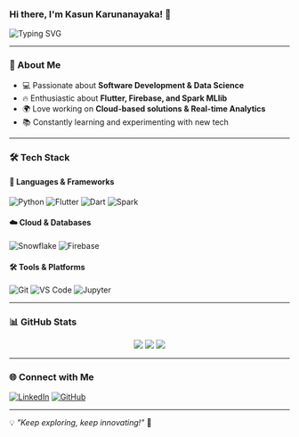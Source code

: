### Hi there, I'm Kasun Karunanayaka! 👋

![Typing SVG](https://readme-typing-svg.herokuapp.com?color=%2336BCF7&size=24&center=true&vCenter=true&width=600&lines=Software+Engineer;Flutter+Developer)

---

### 🚀 About Me
- 💻 Passionate about **Software Development & Data Science**
- 🔥 Enthusiastic about **Flutter, Firebase, and Spark MLlib**
- 🌍 Love working on **Cloud-based solutions & Real-time Analytics**
- 📚 Constantly learning and experimenting with new tech

---

### 🛠️ Tech Stack

#### 🚀 Languages & Frameworks
![Python](https://img.shields.io/badge/Python-3776AB?style=for-the-badge&logo=python&logoColor=white)
![Flutter](https://img.shields.io/badge/Flutter-02569B?style=for-the-badge&logo=flutter&logoColor=white)
![Dart](https://img.shields.io/badge/Dart-0175C2?style=for-the-badge&logo=dart&logoColor=white)
![Spark](https://img.shields.io/badge/Apache%20Spark-E25A1C?style=for-the-badge&logo=apachespark&logoColor=white)

#### ☁️ Cloud & Databases
![Snowflake](https://img.shields.io/badge/Snowflake-29B5E8?style=for-the-badge&logo=snowflake&logoColor=white)
![Firebase](https://img.shields.io/badge/Firebase-FFCA28?style=for-the-badge&logo=firebase&logoColor=black)

#### 🛠 Tools & Platforms
![Git](https://img.shields.io/badge/Git-F05032?style=for-the-badge&logo=git&logoColor=white)
![VS Code](https://img.shields.io/badge/VS%20Code-007ACC?style=for-the-badge&logo=visualstudiocode&logoColor=white)
![Jupyter](https://img.shields.io/badge/Jupyter-F37626?style=for-the-badge&logo=jupyter&logoColor=white)

---

### 📊 GitHub Stats
<div align="center">
  <img src="https://github-readme-streak-stats.herokuapp.com/?user=kasungeesara&theme=radical"/>
  <img src="https://github-readme-stats.vercel.app/api?username=kasungeesara&show_icons=true&theme=radical"/>
  <img src="https://github-readme-stats.vercel.app/api/top-langs/?username=kasungeesara&layout=compact&theme=radical"/>
</div>

---

### 🌐 Connect with Me
[![LinkedIn](https://img.shields.io/badge/LinkedIn-0077B5?style=for-the-badge&logo=linkedin&logoColor=white)](https://linkedin.com/in/kasun-karunanayaka)
[![GitHub](https://img.shields.io/badge/GitHub-181717?style=for-the-badge&logo=github&logoColor=white)](https://github.com/KasunKarunanayaka)

---

💡 *"Keep exploring, keep innovating!"* 🚀
